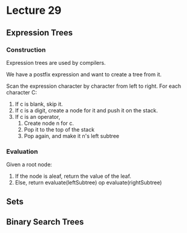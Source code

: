 # Lecture 29

## Expression Trees

### Construction

Expression trees are used by compilers.

We have a postfix expression and want to create a tree from it.

Scan the expression character by character from left to right. For each character C:

1. If c is blank, skip it.
2. If c is a digit, create a node for it and push it on the stack.
3. If c is an operator,
    1. Create node n for c.
    2. Pop it to the top of the stack
    3. Pop again, and make it n's left subtree

### Evaluation

Given a root node:

1. If the node is aleaf, return the value of the leaf.
2. Else, return evaluate(leftSubtree) op evaluate(rightSubtree)

## Sets

## Binary Search Trees